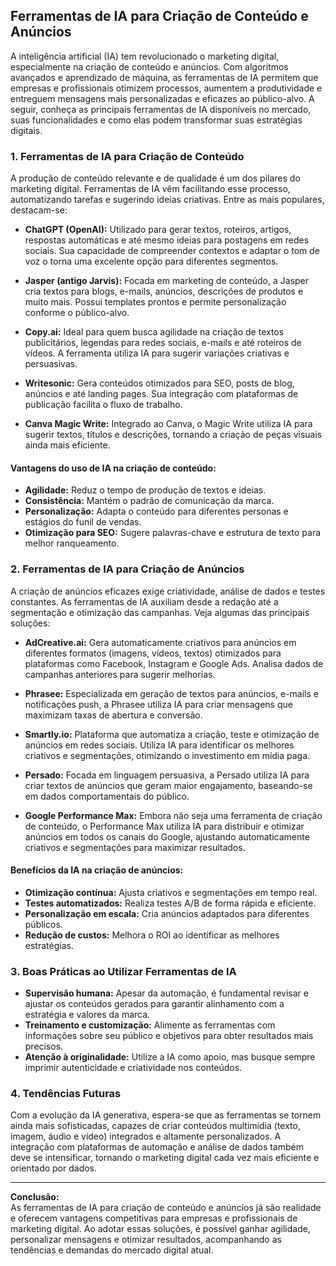 
## Ferramentas de IA para Criação de Conteúdo e Anúncios

A inteligência artificial (IA) tem revolucionado o marketing digital, especialmente na criação de conteúdo e anúncios. Com algoritmos avançados e aprendizado de máquina, as ferramentas de IA permitem que empresas e profissionais otimizem processos, aumentem a produtividade e entreguem mensagens mais personalizadas e eficazes ao público-alvo. A seguir, conheça as principais ferramentas de IA disponíveis no mercado, suas funcionalidades e como elas podem transformar suas estratégias digitais.

### 1. **Ferramentas de IA para Criação de Conteúdo**

A produção de conteúdo relevante e de qualidade é um dos pilares do marketing digital. Ferramentas de IA vêm facilitando esse processo, automatizando tarefas e sugerindo ideias criativas. Entre as mais populares, destacam-se:

- **ChatGPT (OpenAI):** Utilizado para gerar textos, roteiros, artigos, respostas automáticas e até mesmo ideias para postagens em redes sociais. Sua capacidade de compreender contextos e adaptar o tom de voz o torna uma excelente opção para diferentes segmentos.

- **Jasper (antigo Jarvis):** Focada em marketing de conteúdo, a Jasper cria textos para blogs, e-mails, anúncios, descrições de produtos e muito mais. Possui templates prontos e permite personalização conforme o público-alvo.

- **Copy.ai:** Ideal para quem busca agilidade na criação de textos publicitários, legendas para redes sociais, e-mails e até roteiros de vídeos. A ferramenta utiliza IA para sugerir variações criativas e persuasivas.

- **Writesonic:** Gera conteúdos otimizados para SEO, posts de blog, anúncios e até landing pages. Sua integração com plataformas de publicação facilita o fluxo de trabalho.

- **Canva Magic Write:** Integrado ao Canva, o Magic Write utiliza IA para sugerir textos, títulos e descrições, tornando a criação de peças visuais ainda mais eficiente.

#### **Vantagens do uso de IA na criação de conteúdo:**
- **Agilidade:** Reduz o tempo de produção de textos e ideias.
- **Consistência:** Mantém o padrão de comunicação da marca.
- **Personalização:** Adapta o conteúdo para diferentes personas e estágios do funil de vendas.
- **Otimização para SEO:** Sugere palavras-chave e estrutura de texto para melhor ranqueamento.

### 2. **Ferramentas de IA para Criação de Anúncios**

A criação de anúncios eficazes exige criatividade, análise de dados e testes constantes. As ferramentas de IA auxiliam desde a redação até a segmentação e otimização das campanhas. Veja algumas das principais soluções:

- **AdCreative.ai:** Gera automaticamente criativos para anúncios em diferentes formatos (imagens, vídeos, textos) otimizados para plataformas como Facebook, Instagram e Google Ads. Analisa dados de campanhas anteriores para sugerir melhorias.

- **Phrasee:** Especializada em geração de textos para anúncios, e-mails e notificações push, a Phrasee utiliza IA para criar mensagens que maximizam taxas de abertura e conversão.

- **Smartly.io:** Plataforma que automatiza a criação, teste e otimização de anúncios em redes sociais. Utiliza IA para identificar os melhores criativos e segmentações, otimizando o investimento em mídia paga.

- **Persado:** Focada em linguagem persuasiva, a Persado utiliza IA para criar textos de anúncios que geram maior engajamento, baseando-se em dados comportamentais do público.

- **Google Performance Max:** Embora não seja uma ferramenta de criação de conteúdo, o Performance Max utiliza IA para distribuir e otimizar anúncios em todos os canais do Google, ajustando automaticamente criativos e segmentações para maximizar resultados.

#### **Benefícios da IA na criação de anúncios:**
- **Otimização contínua:** Ajusta criativos e segmentações em tempo real.
- **Testes automatizados:** Realiza testes A/B de forma rápida e eficiente.
- **Personalização em escala:** Cria anúncios adaptados para diferentes públicos.
- **Redução de custos:** Melhora o ROI ao identificar as melhores estratégias.

### 3. **Boas Práticas ao Utilizar Ferramentas de IA**

- **Supervisão humana:** Apesar da automação, é fundamental revisar e ajustar os conteúdos gerados para garantir alinhamento com a estratégia e valores da marca.
- **Treinamento e customização:** Alimente as ferramentas com informações sobre seu público e objetivos para obter resultados mais precisos.
- **Atenção à originalidade:** Utilize a IA como apoio, mas busque sempre imprimir autenticidade e criatividade nos conteúdos.

### 4. **Tendências Futuras**

Com a evolução da IA generativa, espera-se que as ferramentas se tornem ainda mais sofisticadas, capazes de criar conteúdos multimídia (texto, imagem, áudio e vídeo) integrados e altamente personalizados. A integração com plataformas de automação e análise de dados também deve se intensificar, tornando o marketing digital cada vez mais eficiente e orientado por dados.

---

**Conclusão:**  
As ferramentas de IA para criação de conteúdo e anúncios já são realidade e oferecem vantagens competitivas para empresas e profissionais de marketing digital. Ao adotar essas soluções, é possível ganhar agilidade, personalizar mensagens e otimizar resultados, acompanhando as tendências e demandas do mercado digital atual.
```